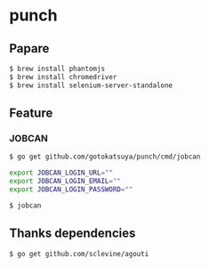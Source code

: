 # punch

## Papare

```bash
$ brew install phantomjs
$ brew install chromedriver
$ brew install selenium-server-standalone
```

## Feature

### JOBCAN

```bash
$ go get github.com/gotokatsuya/punch/cmd/jobcan
```

```bash
export JOBCAN_LOGIN_URL=""
export JOBCAN_LOGIN_EMAIL=""
export JOBCAN_LOGIN_PASSWORD=""
```

```bash
$ jobcan
```

## Thanks dependencies

```bash
$ go get github.com/sclevine/agouti
```
